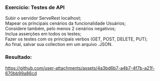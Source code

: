 <h3>Exercício: Testes de API</h3>

<p>
Subir o servidor ServeRest localhost;<br />
Mapear os principais cenários da funcionalidade Usuários;<br />
Considere também, pelo menos 2 cenários negativos;<br />
Inclua asserções em todos os testes;<br />
Fazer os testes com os principais verbos (GET, POST, DELETE, PUT);<br />
Ao final, salvar sua collection em um arquivo .JSON.<br />
</p>

<h3>Resultado: </h3>

https://github.com/user-attachments/assets/4a3bd6b7-a4b7-4f7b-a21f-670bb99a86cd
